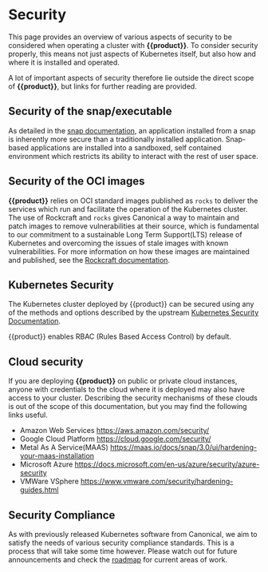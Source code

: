 # Security

This page provides an overview of various aspects of security to be considered
when operating a cluster with **{{product}}**. To consider security
properly, this means not just aspects of Kubernetes itself, but also how and
where it is installed and operated.

A lot of important aspects of security therefore lie outside the direct scope
of **{{product}}**, but links for further reading
are provided.

## Security of the snap/executable

As detailed in the [snap documentation][], an application installed from a snap
is inherently more secure than a traditionally installed application.
Snap-based applications are installed into a sandboxed, self contained
environment which restricts its ability to interact with the rest of user
space.

## Security of the OCI images

**{{product}}** relies on OCI standard images published as `rocks` to
deliver the services which run and facilitate the operation of the Kubernetes
cluster. The use of Rockcraft and `rocks` gives Canonical a way to maintain and
patch images to remove vulnerabilities at their source, which is fundamental to
our commitment to a sustainable Long Term Support(LTS) release of Kubernetes
and overcoming the issues of stale images with known vulnerabilities. For more
information on how these images are maintained and published, see the
[Rockcraft documentation][rocks-security].

## Kubernetes Security

The Kubernetes cluster deployed by {{product}} can be secured using
any of the methods and options described by the upstream
[Kubernetes Security Documentation][].

{{product}} enables RBAC (Rules Based Access Control) by default.

## Cloud security

If you are deploying **{{product}}** on public or private cloud
instances, anyone with credentials to the cloud where it is deployed may also
have access to your cluster. Describing the security mechanisms of these clouds
is out of the scope of this documentation, but you may find the following links
useful.

- Amazon Web Services <https://aws.amazon.com/security/>
- Google Cloud Platform <https://cloud.google.com/security/>
- Metal As A Service(MAAS) <https://maas.io/docs/snap/3.0/ui/hardening-your-maas-installation>
- Microsoft Azure <https://docs.microsoft.com/en-us/azure/security/azure-security>
- VMWare VSphere <https://www.vmware.com/security/hardening-guides.html>

## Security Compliance

As with previously released Kubernetes software from Canonical, we aim to
satisfy the needs of various security compliance standards. This is a process
that will take some time however. Please watch out for future announcements and
check the [roadmap][] for current areas of work.

<!-- LINKS -->

[Kubernetes Security documentation]: https://kubernetes.io/docs/concepts/security/overview/
[snap documentation]: https://snapcraft.io/docs/security-sandboxing
[rocks-security]: https://canonical-rockcraft.readthedocs-hosted.com/en/latest/explanation/rockcraft/
[roadmap]: ../reference/roadmap
